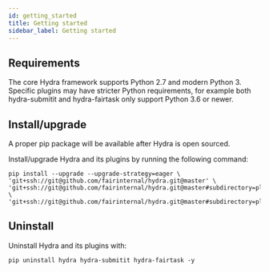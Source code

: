 ```yaml
---
id: getting_started
title: Getting started
sidebar_label: Getting started
---
```

## Requirements
The core Hydra framework supports Python 2.7 and modern Python 3.
Specific plugins may have stricter Python requirements, for example both hydra-submitit and hydra-fairtask 
only support Python 3.6 or newer.

## Install/upgrade
A proper pip package will be available after Hydra is open sourced.
        
Install/upgrade Hydra and its plugins by running the following command:
```
pip install --upgrade --upgrade-strategy=eager \
'git+ssh://git@github.com/fairinternal/hydra.git@master' \
'git+ssh://git@github.com/fairinternal/hydra.git@master#subdirectory=plugins/fairtask' \
'git+ssh://git@github.com/fairinternal/hydra.git@master#subdirectory=plugins/submitit' 
```

## Uninstall
Uninstall Hydra and its plugins with:
```
pip uninstall hydra hydra-submitit hydra-fairtask -y
```
